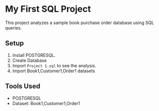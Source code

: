 # My First SQL Project
This project analyzes a sample book purchase order database using SQL queries.

## Setup
1. Install POSTGRESQL.
2. Create Database
3. Import `Project 1.sql` to see the analysis.
4. Import Book1,Customer1,Order1 datasets


## Tools Used
- POSTGRESQL
- Dataset: Book1,Customer1,Order1